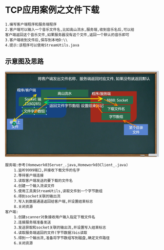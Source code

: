 # TCP应用案例之文件下载
    1.编写客户端程序和服务端程序
    2.客户端可以输入一个音乐文件名,比如高山流水,服务端,收到音乐名后,可以给
    客户端返回这个音乐文件,如果服务器没有这个文件,返回一个默认的音乐即可
    3.客户端收到文件后,保存到本地D:\\
    4.提示:该程序可以使用StreamUtils.java

## 示意图及思路
![](../../img/TCP文件下载.png)

    服务端:参考(Homework03Server_.java,Homework03Client_.java)
        1.监听9999端口,并接收下载文件的名字
        2.等待客户端连接
        3.读取客户端发送的要下载的文件名
        4.创建一个输入流读文件
        5.使用工具类StreamUtils,读取文件到一个字节数组
        6.得到socket关联的输出流
        7.写入到数据通道返回给客户端,并设置结束标志
        8.关闭资源
    客户端:
        1.创建scanner对象接收用户输入指定下载文件名
        2.连接服务端准备发送
        3.发送获取和socket关联的输出流,并设置写入结束标志
        4.读取服务端返回的文件(字节数据)bis读取
        5.得到一个输出流,准备将字节数组写到磁盘,确定文件路径
        6.关闭资源